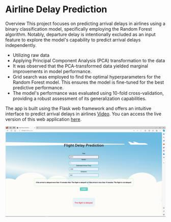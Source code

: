 # Airline Delay Prediction
Overview
This project focuses on predicting arrival delays in airlines using a binary classification model, specifically employing the Random Forest algorithm. Notably, departure delay is intentionally excluded as an input feature to explore the model's capability to predict arrival delays independently.

- Utilizing raw data
- Applying Principal Component Analysis (PCA) transformation to the data
- It was observed that the PCA-transformed data yielded marginal improvements in model performance.
- Grid search was employed to find the optimal hyperparameters for the Random Forest model. This ensures the model is fine-tuned for the best predictive performance.
- The model's performance was evaluated using 10-fold cross-validation, providing a robust assessment of its generalization capabilities.

The app is built using the Flask web framework and offers an intuitive interface to predict arrival delays in airlines [Video](https://drive.google.com/file/d/1YTYSeVagjFzNBsmXJxJNcpSp1bynahhI/view?usp=sharing). You can access the live version of this web application [here](https://airlinedelays.azurewebsites.net/).

![Image Alt Text](https://github.com/ThaminduSulakshana/Airline-delay-prediction/blob/b720f0b326667b92f91c274c0a7f424597cdd8ee/Screenshot%20(282).png)
